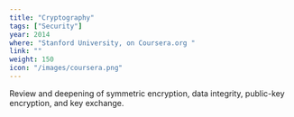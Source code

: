 ```yaml
---
title: "Cryptography"
tags: ["Security"]
year: 2014
where: "Stanford University, on Coursera.org "
link: ""
weight: 150
icon: "/images/coursera.png"
---
```

Review and deepening of symmetric encryption, data integrity, public-key encryption, and key exchange.